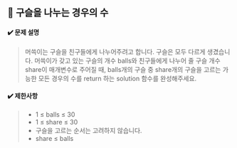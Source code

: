 ## :blue_book: 구슬을 나누는 경우의 수

#### :heavy_check_mark: 문제 설명 
> 머쓱이는 구슬을 친구들에게 나누어주려고 합니다. 구슬은 모두 다르게 생겼습니다. 머쓱이가 갖고 있는 구슬의 개수 balls와 친구들에게 나누어 줄 구슬 개수 share이 매개변수로 주어질 때, balls개의 구슬 중 share개의 구슬을 고르는 가능한 모든 경우의 수를 return 하는 solution 함수를 완성해주세요.

#### :heavy_check_mark: 제한사항
> * 1 ≤ balls ≤ 30
> * 1 ≤ share ≤ 30
> * 구슬을 고르는 순서는 고려하지 않습니다.
> * share ≤ balls
